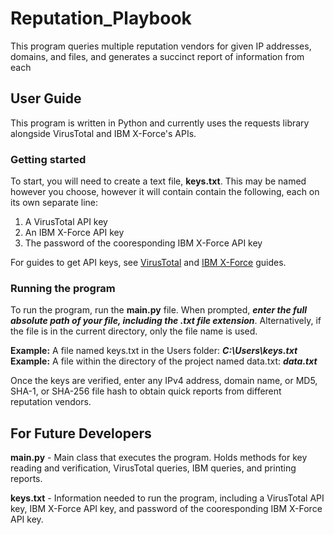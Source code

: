 # Reputation_Playbook
 This program queries multiple reputation vendors for given IP addresses, domains, and files, and generates a succinct report of information from each
## User Guide

This program is written in Python and currently uses the requests library alongside VirusTotal and IBM X-Force's APIs.

### Getting started
To start, you will need to create a text file, **keys.txt**. This may be named however you choose, however it will contain contain the following, each on its own separate line:
1. A VirusTotal API key
2. An IBM X-Force API key
3. The password of the cooresponding IBM X-Force API key

For guides to get API keys, see [VirusTotal](https://support.virustotal.com/hc/en-us/articles/115002100149-API) and [IBM X-Force](https://api.xforce.ibmcloud.com/doc/) guides.

### Running the program
To run the program, run the **main.py** file. When prompted, ***enter the full absolute path of your file, including the .txt file extension***. Alternatively, if the file is in the current directory, only the file name is used.

**Example:** A file named keys.txt in the Users folder: ***C:\Users\keys.txt***\
**Example:** A file within the directory of the project named data.txt: ***data.txt***

Once the keys are verified, enter any IPv4 address, domain name, or MD5, SHA-1, or SHA-256 file hash to obtain quick reports from different reputation vendors.

## For Future Developers

**main.py** - Main class that executes the program. Holds methods for key reading and verification, VirusTotal queries, IBM queries, and printing reports.

**keys.txt** - Information needed to run the program, including a VirusTotal API key, IBM X-Force API key, and password of the cooresponding IBM X-Force API key.
